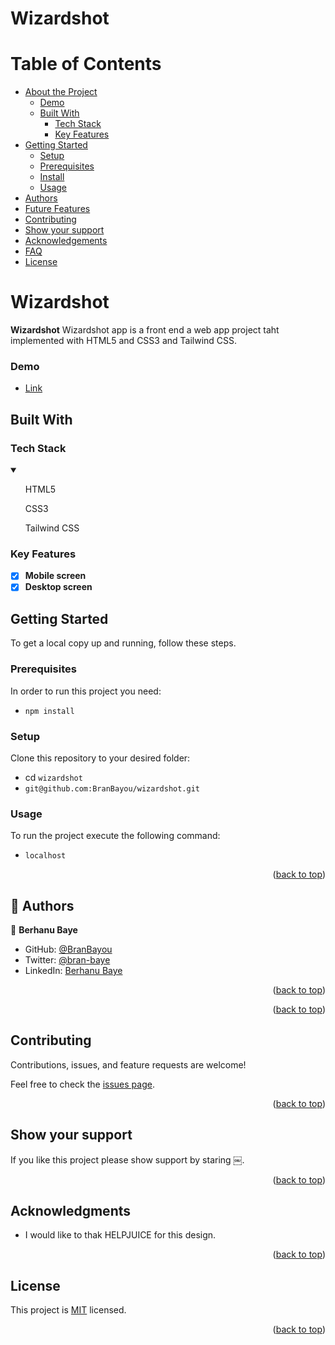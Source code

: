 # Wizardshot

<a name="readme-top"></a>

# Table of Contents

- [About the Project](#about-project)
  - [Demo](#demo)
  - [Built With](#built-with)
    - [Tech Stack](#tech-stack)
    - [Key Features](#key-features)
- [Getting Started](#getting-started)
  - [Setup](#setup)
  - [Prerequisites](#prerequisites)
  - [Install](#install)
  - [Usage](#usage)
- [Authors](#authors)
- [Future Features](#future-features)
- [Contributing](#contributing)
- [Show your support](#support)
- [Acknowledgements](#acknowledgements)
- [FAQ](#faq)
- [License](#license)

<!-- PROJECT DESCRIPTION -->

# Wizardshot <a name="about-project"></a>

**Wizardshot** Wizardshot app is a front end a web app project taht implemented with HTML5 and CSS3 and Tailwind CSS.

### Demo
- [Link](https://branbayou.github.io/wizardshot/)

## Built With <a name="built-with"></a>

### Tech Stack <a name="tech-stack"></a>

<details open>
  <summary></summary>
  <ul>
    HTML5
  </ul>
  <ul>
    CSS3
  </ul>
  <ul>
    Tailwind CSS
  </ul>
</details>

<!-- Features -->

### Key Features <a name="key-features"></a>

- [x] **Mobile screen**
- [X] **Desktop screen**

<!-- GETTING STARTED -->

## Getting Started <a name="getting-started"></a>

To get a local copy up and running, follow these steps.

### Prerequisites

In order to run this project you need:

 - `npm install`

### Setup

Clone this repository to your desired folder:

- cd `wizardshot`
- `git@github.com:BranBayou/wizardshot.git`

### Usage

To run the project execute the following command:

- `localhost`

<p align="right">(<a href="#readme-top">back to top</a>)</p>

<!-- AUTHORS -->

## 👥 Authors <a name="authors"></a>

👤 **Berhanu Baye**
- GitHub: [@BranBayou](https://github.com/BranBayou)
- Twitter: [@bran-baye](https://twitter.com/bran_baye)
- LinkedIn: [Berhanu Baye](https://www.linkedin.com/in/bran-baye)

<p align="right">(<a href="#readme-top">back to top</a>)</p>



<p align="right">(<a href="#readme-top">back to top</a>)</p>

<!-- CONTRIBUTING -->

## Contributing <a name="contributing"></a>

Contributions, issues, and feature requests are welcome!

Feel free to check the [issues page](https://github.com/BranBayou/wizardshot/issues).

<p align="right">(<a href="#readme-top">back to top</a>)</p>

<!-- SUPPORT -->

## Show your support <a name="support"></a>

If you like this project please show support by staring ￼.

<p align="right">(<a href="#readme-top">back to top</a>)</p>

<!-- ACKNOWLEDGEMENTS -->

## Acknowledgments <a name="acknowledgements"></a>


* I would like to thak HELPJUICE for this design.


<p align="right">(<a href="#readme-top">back to top</a>)</p>

<!-- LICENSE -->

## License <a name="license"></a>

This project is [MIT](./LICENSE) licensed.

<p align="right">(<a href="#readme-top">back to top</a>)</p>
